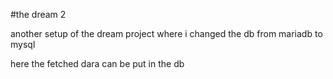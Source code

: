 #the dream 2

another setup of the dream project where i changed the db from mariadb to mysql 

here the fetched dara can be put in the db
